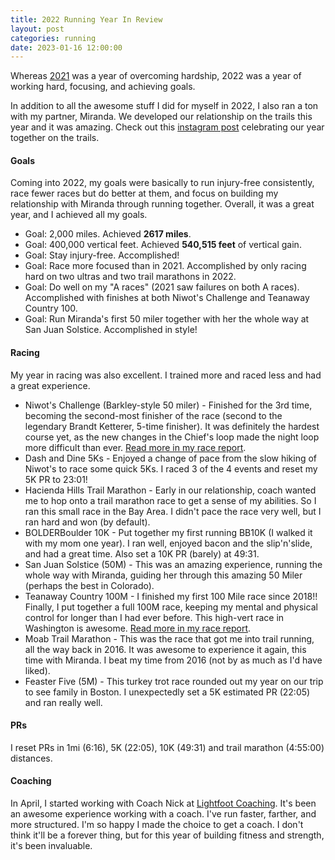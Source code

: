 ```yaml
---
title: 2022 Running Year In Review
layout: post
categories: running
date: 2023-01-16 12:00:00
---
```


Whereas [2021](/running/2021/12/31/running-year-in-review.html) was a year of overcoming hardship, 2022 was a year of working hard, focusing, and achieving goals.

<!--break-->

In addition to all the awesome stuff I did for myself in 2022, I also ran a ton with my partner, Miranda. We developed our relationship on the trails this year and it was amazing. Check out this [instagram post](https://www.instagram.com/p/Cm4DpEmLIQg/) celebrating our year together on the trails.

#### Goals

Coming into 2022, my goals were basically to run injury-free consistently, race fewer races but do better at them, and focus on building my relationship with Miranda through running together. Overall, it was a great year, and I achieved all my goals.

- Goal: 2,000 miles. Achieved **2617 miles**.
- Goal: 400,000 vertical feet. Achieved **540,515 feet** of vertical gain.
- Goal: Stay injury-free. Accomplished!
- Goal: Race more focused than in 2021. Accomplished by only racing hard on two ultras and two trail marathons in 2022.
- Goal: Do well on my "A races" (2021 saw failures on both A races). Accomplished with finishes at both Niwot's Challenge and Teanaway Country 100.
- Goal: Run Miranda's first 50 miler together with her the whole way at San Juan Solstice. Accomplished in style!

#### Racing

My year in racing was also excellent. I trained more and raced less and had a great experience.

- Niwot's Challenge (Barkley-style 50 miler) - Finished for the 3rd time, becoming the second-most finisher of the race (second to the legendary Brandt Ketterer, 5-time finisher). It was definitely the hardest course yet, as the new changes in the Chief's loop made the night loop more difficult than ever. [Read more in my race report](/running/2022/04/19/niwots-challenge-2022.html).
- Dash and Dine 5Ks - Enjoyed a change of pace from the slow hiking of Niwot's to race some quick 5Ks. I raced 3 of the 4 events and reset my 5K PR to 23:01!
- Hacienda Hills Trail Marathon - Early in our relationship, coach wanted me to hop onto a trail marathon race to get a sense of my abilities. So I ran this small race in the Bay Area. I didn't pace the race very well, but I ran hard and won (by default).
- BOLDERBoulder 10K - Put together my first running BB10K (I walked it with my mom one year). I ran well, enjoyed bacon and the slip'n'slide, and had a great time. Also set a 10K PR (barely) at 49:31.
- San Juan Solstice (50M) - This was an amazing experience, running the whole way with Miranda, guiding her through this amazing 50 Miler (perhaps the best in Colorado).
- Teanaway Country 100M - I finished my first 100 Mile race since 2018!! Finally, I put together a full 100M race, keeping my mental and physical control for longer than I had ever before. This high-vert race in Washington is awesome. [Read more in my race report](/running/2022/10/15/race-report-teanaway-country-100.html).
- Moab Trail Marathon - This was the race that got me into trail running, all the way back in 2016. It was awesome to experience it again, this time with Miranda. I beat my time from 2016 (not by as much as I'd have liked).
- Feaster Five (5M) - This turkey trot race rounded out my year on our trip to see family in Boston. I unexpectedly set a 5K estimated PR (22:05) and ran really well.

#### PRs

I reset PRs in 1mi (6:16), 5K (22:05), 10K (49:31) and trail marathon (4:55:00) distances.

#### Coaching

In April, I started working with Coach Nick at [Lightfoot Coaching](https://www.lightfootcoaching.org). It's been an awesome experience working with a coach. I've run faster, farther, and more structured. I'm so happy I made the choice to get a coach. I don't think it'll be a forever thing, but for this year of building fitness and strength, it's been invaluable.
